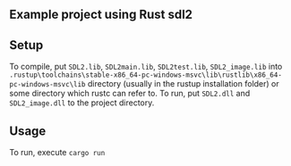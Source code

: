 ## Example project using Rust sdl2

## Setup
To compile, put `SDL2.lib`, `SDL2main.lib`, `SDL2test.lib`, `SDL2_image.lib` into `.rustup\toolchains\stable-x86_64-pc-windows-msvc\lib\rustlib\x86_64-pc-windows-msvc\lib` directory (usually in the rustup installation folder) or some directory which rustc can refer to.
To run, put `SDL2.dll` and `SDL2_image.dll` to the project directory.

## Usage
To run, execute
```cargo run```
